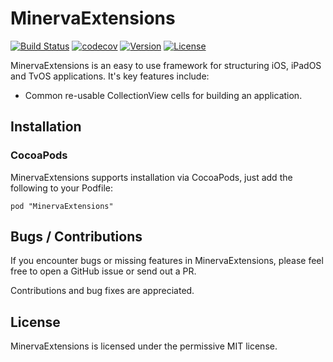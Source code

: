 # MinervaExtensions

[![Build Status](https://travis-ci.org/MinervaMobile/MinervaExtensions.svg?branch=master)](https://travis-ci.org/MinervaMobile/MinervaExtensions)
[![codecov](https://codecov.io/gh/MinervaMobile/MinervaExtensions/branch/master/graph/badge.svg)](https://codecov.io/gh/MinervaMobile/MinervaExtensions)
[![Version](https://img.shields.io/cocoapods/v/MinervaExtensions.svg?style=flat)](http://cocoapods.org/pods/MinervaExtensions)
[![License](https://img.shields.io/cocoapods/l/MinervaExtensions.svg?style=flat)](http://cocoapods.org/pods/MinervaExtensions)

MinervaExtensions is an easy to use framework for structuring iOS, iPadOS and TvOS applications. It's key features include:

* Common re-usable CollectionView cells for building an application.

## Installation

### CocoaPods

MinervaExtensions supports installation via CocoaPods, just add the following to your Podfile:

```
pod "MinervaExtensions"
```

## Bugs / Contributions

If you encounter bugs or missing features in MinervaExtensions, please feel free to open a GitHub issue or send out a PR.

Contributions and bug fixes are appreciated.

## License

MinervaExtensions is licensed under the permissive MIT license.
